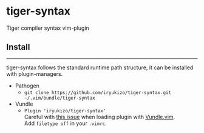 # tiger-syntax
Tiger compiler syntax vim-plugin

## Install
---
tiger-syntax follows the standard runtime path structure, it can be installed with plugin-managers.
- Pathogen
  - `git clone https://github.com/iryukizo/tiger-syntax.git ~/.vim/bundle/tiger-syntax`
- Vundle
  - `Plugin 'iryukizo/tiger-syntax'` \
    Careful with [this issue](https://github.com/VundleVim/Vundle.vim/issues/16)
    when loading plugin with [Vundle.vim](https://github.com/VundleVim/Vundle.vim).\
    Add `filetype off` in your `.vimrc`.
